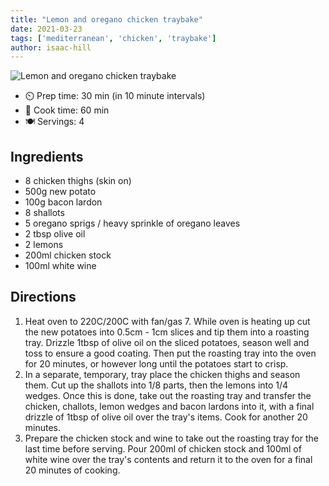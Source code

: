 ```yaml
---
title: "Lemon and oregano chicken traybake"
date: 2021-03-23
tags: ['mediterranean', 'chicken', 'traybake']
author: isaac-hill
---
```


![Lemon and oregano chicken traybake](/pix/lemon-and-oregano-chicken-traybake.webp)

- ⏲️ Prep time: 30 min (in 10 minute intervals)
- 🍳 Cook time: 60 min
- 🍽️ Servings: 4

## Ingredients

- 8 chicken thighs (skin on)
- 500g new potato
- 100g bacon lardon
- 8 shallots
- 5 oregano sprigs / heavy sprinkle of oregano leaves
- 2 tbsp olive oil
- 2 lemons
- 200ml chicken stock
- 100ml white wine

## Directions

1. Heat oven to 220C/200C with fan/gas 7. While oven is heating up cut the new potatoes into 0.5cm - 1cm slices and tip
   them into a roasting tray. Drizzle 1tbsp of olive oil on the sliced potatoes, season well and toss to ensure a good
   coating. Then put the roasting tray into the oven for 20 minutes, or however long until the potatoes start to crisp.
2. In a separate, temporary, tray place the chicken thighs and season them. Cut up the shallots into 1/8 parts, then the
   lemons into 1/4 wedges. Once this is done, take out the roasting tray and transfer the chicken, challots, lemon
   wedges and bacon lardons into it, with a final drizzle of 1tbsp of olive oil over the tray's items. Cook for another
   20 minutes.
3. Prepare the chicken stock and wine to take out the roasting tray for the last time before serving. Pour 200ml of
   chicken stock and 100ml of white wine over the tray's contents and return it to the oven for a final 20 minutes of
   cooking.
